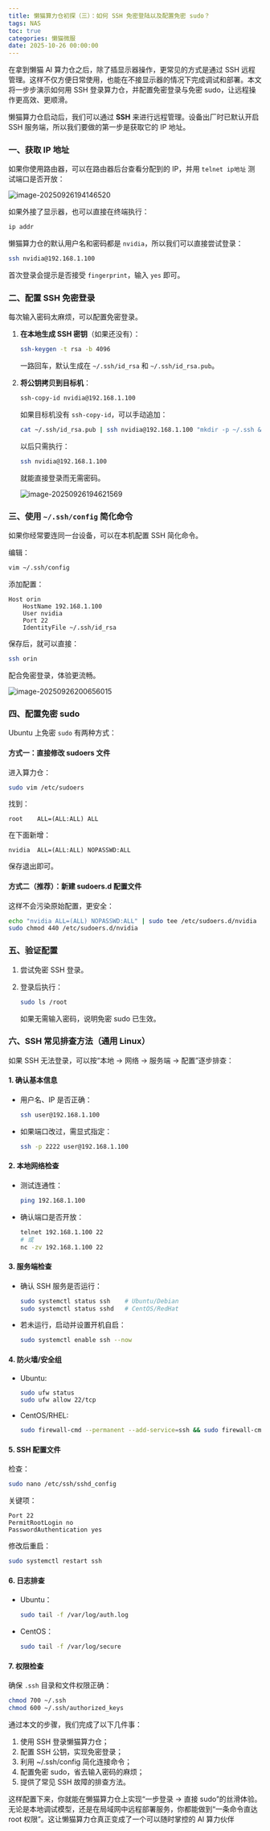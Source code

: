 ```yaml
---
title: 懒猫算力仓初探（三）：如何 SSH 免密登陆以及配置免密 sudo？
tags: NAS
toc: true
categories: 懒猫微服
date: 2025-10-26 00:00:00
---
```


在拿到懒猫 AI 算力仓之后，除了插显示器操作，更常见的方式是通过 SSH 远程管理。这样不仅方便日常使用，也能在不接显示器的情况下完成调试和部署。本文将一步步演示如何用 SSH 登录算力仓，并配置免密登录与免密 sudo，让远程操作更高效、更顺滑。

懒猫算力仓启动后，我们可以通过 **SSH** 来进行远程管理。设备出厂时已默认开启 SSH 服务端，所以我们要做的第一步是获取它的 IP 地址。

### 一、获取 IP 地址

<!-- more -->

如果你使用路由器，可以在路由器后台查看分配到的 IP，并用 `telnet ip地址` 测试端口是否开放：

![image-20250926194146520](https://raw.githubusercontent.com/cloudsmithy/picgo-imh/master/image-20250926194146520.png)

如果外接了显示器，也可以直接在终端执行：

```bash
ip addr
```

懒猫算力仓的默认用户名和密码都是 `nvidia`，所以我们可以直接尝试登录：

```bash
ssh nvidia@192.168.1.100
```

首次登录会提示是否接受 `fingerprint`，输入 `yes` 即可。

### 二、配置 SSH 免密登录

每次输入密码太麻烦，可以配置免密登录。

1. **在本地生成 SSH 密钥**（如果还没有）：

   ```bash
   ssh-keygen -t rsa -b 4096
   ```

   一路回车，默认生成在 `~/.ssh/id_rsa` 和 `~/.ssh/id_rsa.pub`。

2. **将公钥拷贝到目标机**：

   ```bash
   ssh-copy-id nvidia@192.168.1.100
   ```

   如果目标机没有 `ssh-copy-id`，可以手动追加：

   ```bash
   cat ~/.ssh/id_rsa.pub | ssh nvidia@192.168.1.100 "mkdir -p ~/.ssh && cat >> ~/.ssh/authorized_keys"
   ```

   以后只需执行：

   ```bash
   ssh nvidia@192.168.1.100
   ```

   就能直接登录而无需密码。

   ![image-20250926194621569](https://raw.githubusercontent.com/cloudsmithy/picgo-imh/master/image-20250926194621569.png)

### 三、使用 `~/.ssh/config` 简化命令

如果你经常要连同一台设备，可以在本机配置 SSH 简化命令。

编辑：

```bash
vim ~/.ssh/config
```

添加配置：

```
Host orin
    HostName 192.168.1.100
    User nvidia
    Port 22
    IdentityFile ~/.ssh/id_rsa
```

保存后，就可以直接：

```bash
ssh orin
```

配合免密登录，体验更流畅。

![image-20250926200656015](https://raw.githubusercontent.com/cloudsmithy/picgo-imh/master/image-20250926200656015.png)

### 四、配置免密 sudo

Ubuntu 上免密 `sudo` 有两种方式：

#### 方式一：直接修改 sudoers 文件

进入算力仓：

```bash
sudo vim /etc/sudoers
```

找到：

```
root    ALL=(ALL:ALL) ALL
```

在下面新增：

```
nvidia  ALL=(ALL:ALL) NOPASSWD:ALL
```

保存退出即可。

#### 方式二（推荐）：新建 sudoers.d 配置文件

这样不会污染原始配置，更安全：

```bash
echo "nvidia ALL=(ALL) NOPASSWD:ALL" | sudo tee /etc/sudoers.d/nvidia
sudo chmod 440 /etc/sudoers.d/nvidia
```

### 五、验证配置

1. 尝试免密 SSH 登录。
2. 登录后执行：

   ```bash
   sudo ls /root
   ```

   如果无需输入密码，说明免密 sudo 已生效。

### 六、SSH 常见排查方法（通用 Linux）

如果 SSH 无法登录，可以按“本地 → 网络 → 服务端 → 配置”逐步排查：

#### 1. 确认基本信息

- 用户名、IP 是否正确：

  ```bash
  ssh user@192.168.1.100
  ```

- 如果端口改过，需显式指定：

  ```bash
  ssh -p 2222 user@192.168.1.100
  ```

#### 2. 本地网络检查

- 测试连通性：

  ```bash
  ping 192.168.1.100
  ```

- 确认端口是否开放：

  ```bash
  telnet 192.168.1.100 22
  # 或
  nc -zv 192.168.1.100 22
  ```

#### 3. 服务端检查

- 确认 SSH 服务是否运行：

  ```bash
  sudo systemctl status ssh    # Ubuntu/Debian
  sudo systemctl status sshd   # CentOS/RedHat
  ```

- 若未运行，启动并设置开机自启：

  ```bash
  sudo systemctl enable ssh --now
  ```

#### 4. 防火墙/安全组

- Ubuntu:

  ```bash
  sudo ufw status
  sudo ufw allow 22/tcp
  ```

- CentOS/RHEL:

  ```bash
  sudo firewall-cmd --permanent --add-service=ssh && sudo firewall-cmd --reload
  ```

#### 5. SSH 配置文件

检查：

```bash
sudo nano /etc/ssh/sshd_config
```

关键项：

```
Port 22
PermitRootLogin no
PasswordAuthentication yes
```

修改后重启：

```bash
sudo systemctl restart ssh
```

#### 6. 日志排查

- Ubuntu：

  ```bash
  sudo tail -f /var/log/auth.log
  ```

- CentOS：

  ```bash
  sudo tail -f /var/log/secure
  ```

#### 7. 权限检查

确保 `.ssh` 目录和文件权限正确：

```bash
chmod 700 ~/.ssh
chmod 600 ~/.ssh/authorized_keys
```

通过本文的步骤，我们完成了以下几件事：

1. 使用 SSH 登录懒猫算力仓；
2. 配置 SSH 公钥，实现免密登录；
3. 利用 ~/.ssh/config 简化连接命令；
4. 配置免密 sudo，省去输入密码的麻烦；
5. 提供了常见 SSH 故障的排查方法。

这样配置下来，你就能在懒猫算力仓上实现“一步登录 → 直接 sudo”的丝滑体验。无论是本地调试模型，还是在局域网中远程部署服务，你都能做到“一条命令直达 root 权限”。这让懒猫算力仓真正变成了一个可以随时掌控的 AI 算力伙伴
